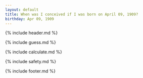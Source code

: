 ```yaml
---
layout: default
title: When was I conceived if I was born on April 09, 1909?
birthday: Apr 09, 1909
---
```


{% include header.md %}

{% include guess.md %}

{% include calculate.md %}

{% include safety.md %}

{% include footer.md %}



